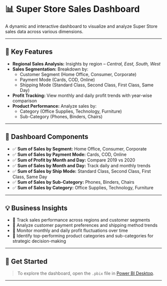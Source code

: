 
# 📊 Super Store Sales Dashboard

A dynamic and interactive dashboard to visualize and analyze Super Store sales data across various dimensions.

---

## 🔑 Key Features

- **Regional Sales Analysis:** Insights by region – *Central, East, South, West*
- **Sales Segmentation:** Breakdown by:
  - Customer Segment (Home Office, Consumer, Corporate)
  - Payment Mode (Cards, COD, Online)
  - Shipping Mode (Standard Class, Second Class, First Class, Same Day)
- **Profit Tracking:** View monthly and daily profit trends with year-wise comparison
- **Product Performance:** Analyze sales by:
  - Category (Office Supplies, Technology, Furniture)
  - Sub-Category (Phones, Binders, Chairs)

---

## 📌 Dashboard Components

- ✅ **Sum of Sales by Segment:** Home Office, Consumer, Corporate
- ✅ **Sum of Sales by Payment Mode:** Cards, COD, Online
- ✅ **Sum of Profit by Month and Day:** Compare 2019 vs 2020
- ✅ **Sum of Sales by Month and Day:** Track daily and monthly trends
- ✅ **Sum of Sales by Ship Mode:** Standard Class, Second Class, First Class, Same Day
- ✅ **Sum of Sales by Sub-Category:** Phones, Binders, Chairs
- ✅ **Sum of Sales by Category:** Office Supplies, Technology, Furniture

---

## 💡 Business Insights

- 📍 Track sales performance across regions and customer segments
- 📍 Analyze customer payment preferences and shipping method trends
- 📍 Monitor monthly and daily profit fluctuations over time
- 📍 Identify top-performing product categories and sub-categories for strategic decision-making

---

## 🚀 Get Started

> To explore the dashboard, open the `.pbix` file in [Power BI Desktop](https://powerbi.microsoft.com/desktop/).

---
